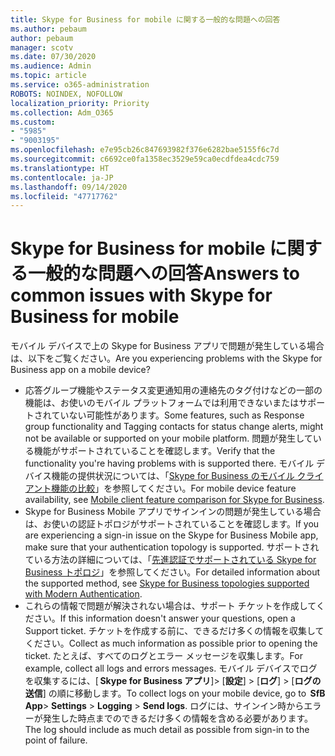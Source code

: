 ```yaml
---
title: Skype for Business for mobile に関する一般的な問題への回答
ms.author: pebaum
author: pebaum
manager: scotv
ms.date: 07/30/2020
ms.audience: Admin
ms.topic: article
ms.service: o365-administration
ROBOTS: NOINDEX, NOFOLLOW
localization_priority: Priority
ms.collection: Adm_O365
ms.custom:
- "5985"
- "9003195"
ms.openlocfilehash: e7e95cb26c847693982f376e6282bae5155f6c7d
ms.sourcegitcommit: c6692ce0fa1358ec3529e59ca0ecdfdea4cdc759
ms.translationtype: HT
ms.contentlocale: ja-JP
ms.lasthandoff: 09/14/2020
ms.locfileid: "47717762"
---
```

# <a name="answers-to-common-issues-with-skype-for-business-for-mobile"></a><span data-ttu-id="2b0b1-102">Skype for Business for mobile に関する一般的な問題への回答</span><span class="sxs-lookup"><span data-stu-id="2b0b1-102">Answers to common issues with Skype for Business for mobile</span></span>

<span data-ttu-id="2b0b1-103">モバイル デバイスで上の Skype for Business アプリで問題が発生している場合は、以下をご覧ください。</span><span class="sxs-lookup"><span data-stu-id="2b0b1-103">Are you experiencing problems with the Skype for Business app on a mobile device?</span></span>

- <span data-ttu-id="2b0b1-104">応答グループ機能やステータス変更通知用の連絡先のタグ付けなどの一部の機能は、お使いのモバイル プラットフォームでは利用できないまたはサポートされていない可能性があります。</span><span class="sxs-lookup"><span data-stu-id="2b0b1-104">Some features, such as Response group functionality and Tagging contacts for status change alerts, might not be available or supported on your mobile platform.</span></span> <span data-ttu-id="2b0b1-105">問題が発生している機能がサポートされていることを確認します。</span><span class="sxs-lookup"><span data-stu-id="2b0b1-105">Verify that the functionality you're having problems with is supported there.</span></span> <span data-ttu-id="2b0b1-106">モバイル デバイス機能の提供状況については、「[Skype for Business のモバイル クライアント機能の比較](https://technet.microsoft.com/library/Dn951412.aspx)」を参照してください。</span><span class="sxs-lookup"><span data-stu-id="2b0b1-106">For mobile device feature availability, see [Mobile client feature comparison for Skype for Business](https://technet.microsoft.com/library/Dn951412.aspx).</span></span>
- <span data-ttu-id="2b0b1-107">Skype for Business Mobile アプリでサインインの問題が発生している場合は、お使いの認証トポロジがサポートされていることを確認します。</span><span class="sxs-lookup"><span data-stu-id="2b0b1-107">If you are experiencing a sign-in issue on the Skype for Business Mobile app, make sure that your authentication topology is supported.</span></span> <span data-ttu-id="2b0b1-108">サポートされている方法の詳細については、「[先進認証でサポートされている Skype for Business トポロジ](https://docs.microsoft.com/skypeforbusiness/plan-your-deployment/modern-authentication/topologies-supported)」を参照してください。</span><span class="sxs-lookup"><span data-stu-id="2b0b1-108">For detailed information about the supported method, see [Skype for Business topologies supported with Modern Authentication](https://docs.microsoft.com/skypeforbusiness/plan-your-deployment/modern-authentication/topologies-supported).</span></span>  
- <span data-ttu-id="2b0b1-109">これらの情報で問題が解決されない場合は、サポート チケットを作成してください。</span><span class="sxs-lookup"><span data-stu-id="2b0b1-109">If this information doesn't answer your questions, open a Support ticket.</span></span> <span data-ttu-id="2b0b1-110">チケットを作成する前に、できるだけ多くの情報を収集してください。</span><span class="sxs-lookup"><span data-stu-id="2b0b1-110">Collect as much information as possible prior to opening the ticket.</span></span> <span data-ttu-id="2b0b1-111">たとえば、すべてのログとエラー メッセージを収集します。</span><span class="sxs-lookup"><span data-stu-id="2b0b1-111">For example, collect all logs and errors messages.</span></span> <span data-ttu-id="2b0b1-112">モバイル デバイスでログを収集するには、[ **Skype for Business アプリ**]>  [**設定**] >  [**ログ**] >  [**ログの送信**] の順に移動します。</span><span class="sxs-lookup"><span data-stu-id="2b0b1-112">To collect logs on your mobile device, go to  **SfB App**>  **Settings** >  **Logging** >  **Send logs**.</span></span> <span data-ttu-id="2b0b1-113">ログには、サインイン時からエラーが発生した時点までのできるだけ多くの情報を含める必要があります。</span><span class="sxs-lookup"><span data-stu-id="2b0b1-113">The log should include as much detail as possible from sign-in to the point of failure.</span></span>

